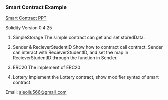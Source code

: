 ### Smart Contract Example

[Smart Contract PPT](https://reurl.cc/eZ10L)

Solidity Version 0.4.25

1. SimpleStorage
The simple contract can get and set storedData.

2. Sender & RecieverStudentID
Show how to contract call contract. Sender can interact with RecieverStudentID, and set the map in RecieverStudentID through the function in Sender.

3. ERC20
The implement of ERC20

4. Lottery
Implement the Lottery contract, show modifier syntax of smart contract




Email: aleoliu566@gmail.com